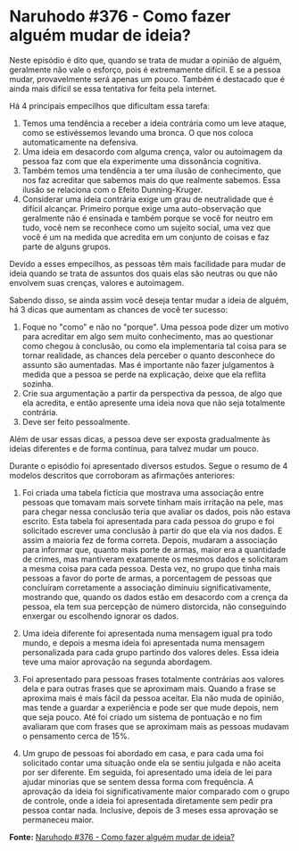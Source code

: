 # Naruhodo #376 - Como fazer alguém mudar de ideia?

Neste episódio é dito que, quando se trata de mudar a opinião de alguém, geralmente não vale o esforço, pois é extremamente difícil. E se a pessoa mudar, provavelmente será apenas um pouco. Também é destacado que é ainda mais difícil se essa tentativa for feita pela internet.

Há 4 principais empecilhos que dificultam essa tarefa:

1. Temos uma tendência a receber a ideia contrária como um leve ataque, como se estivéssemos levando uma bronca. O que nos coloca automaticamente na defensiva.
2. Uma ideia em desacordo com alguma crença, valor ou autoimagem da pessoa faz com que ela experimente uma dissonância cognitiva.
3. Também temos uma tendência a ter uma ilusão de conhecimento, que nos faz acreditar que sabemos mais do que realmente sabemos. Essa ilusão se relaciona com o Efeito Dunning-Kruger.
4. Considerar uma ideia contrária exige um grau de neutralidade que é difícil alcançar. Primeiro porque exige uma auto-observação que geralmente não é ensinada e também porque se você for neutro em tudo, você nem se reconhece como um sujeito social, uma vez que você é um na medida que acredita em um conjunto de coisas e faz parte de alguns grupos.

Devido a esses empecilhos, as pessoas têm mais facilidade para mudar de ideia quando se trata de assuntos dos quais elas são neutras ou que não envolvem suas crenças, valores e autoimagem.

Sabendo disso, se ainda assim você deseja tentar mudar a ideia de alguém, há 3 dicas que aumentam as chances de você ter sucesso:

1. Foque no "como" e não no "porque". Uma pessoa pode dizer um motivo para acreditar em algo sem muito conhecimento, mas ao questionar como chegou à conclusão, ou como ela implementaria tal coisa para se tornar realidade, as chances dela perceber o quanto desconhece do assunto são aumentadas. Mas é importante não fazer julgamentos à medida que a pessoa se perde na explicação, deixe que ela reflita sozinha.
2. Crie sua argumentação a partir da perspectiva da pessoa, de algo que ela acredita, e então apresente uma ideia nova que não seja totalmente contrária.
3. Deve ser feito pessoalmente.

Além de usar essas dicas, a pessoa deve ser exposta gradualmente às ideias diferentes e de forma contínua, para talvez mudar um pouco.

Durante o episódio foi apresentado diversos estudos. Segue o resumo de 4 modelos descritos que corroboram as afirmações anteriores:

1. Foi criada uma tabela fictícia que mostrava uma associação entre pessoas que tomavam mais sorvete tinham mais irritação na pele, mas para chegar nessa conclusão teria que avaliar os dados, pois não estava escrito. Esta tabela foi apresentada para cada pessoa do grupo e foi solicitado escrever uma conclusão à partir do que ela via nos dados. E assim a maioria fez de forma correta. Depois, mudaram a associação para informar que, quanto mais porte de armas, maior era a quantidade de crimes, mas mantiveram exatamente os mesmos dados e solicitaram a mesma coisa para cada pessoa. Desta vez, no grupo que tinha mais pessoas a favor do porte de armas, a porcentagem de pessoas que concluíram corretamente a associação diminuiu significativamente, mostrando que, quando os dados estão em desacordo com a crença da pessoa, ela tem sua percepção de número distorcida, não conseguindo enxergar ou escolhendo ignorar os dados.

2. Uma ideia diferente foi apresentada numa mensagem igual pra todo mundo, e depois a mesma ideia foi apresentada numa mensagem personalizada para cada grupo partindo dos valores deles. Essa ideia teve uma maior aprovação na segunda abordagem.

3. Foi apresentado para pessoas frases totalmente contrárias aos valores dela e para outras frases que se aproximam mais. Quando a frase se aproxima mais é mais fácil da pessoa aceitar. Ela não muda de opinião, mas tende a guardar a experiência e pode ser que mude depois, nem que seja pouco. Até foi criado um sistema de pontuação e no fim avaliaram que com frases que se aproximam mais as pessoas mudavam o pensamento cerca de 15%.

4. Um grupo de pessoas foi abordado em casa, e para cada uma foi solicitado contar uma situação onde ela se sentiu julgada e não aceita por ser diferente. Em seguida, foi apresentado uma ideia de lei para ajudar minorias que se sentem dessa forma com frequência. A aprovação da ideia foi significativamente maior comparado com o grupo de controle, onde a ideia foi apresentada diretamente sem pedir pra pessoa contar nada. Inclusive, depois de 3 meses essa aprovação se permaneceu maior.

**Fonte:** [Naruhodo #376 - Como fazer alguém mudar de ideia?](https://www.youtube.com/watch?v=0xHqRuLjqPU)
